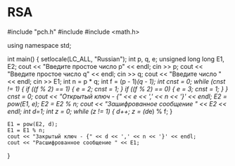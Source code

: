 # RSA
#include "pch.h"
#include <iostream>
#include <math.h>

using namespace std;


int main()
{
	setlocale(LC_ALL, "Russian");
	int p, q, e;
	unsigned long long  E1, E2;
	cout << "Введите простое число p" << endl;
	cin >> p;
	cout << "Введите простое число q" << endl;
	cin >> q;
	cout << "Введите число " << endl;
	cin >> E1;
	int n = p * q;
	int f = (p - 1)*(q - 1);
	int cnst = 0;
	while (cnst != 1)
	{
		if ((f % 2) == 1)
		{
			e = 2;
			cnst = 1;
		}
		if ((f % 2) == 0)
		{
			e = 3;
			cnst = 1;
		} 
	}
	cnst = 0;
	cout << "Открытый ключ - {" << e << ',' << n << '}' << endl;
	E2 = pow(E1, e);
	E2 = E2 % n;
	cout << "Зашифрованное сообщение " << E2 << endl;
	int d=1;
	int z = 0;
	while (z != 1)
	{
		d++;
		z = (d*e) % f;
	}

	E1 = pow(E2, d);
	E1 = E1 % n;
	cout << "Закрытый ключ - {" << d << ',' << n << '}' << endl;
	cout << "Расшифрованное сообщение " << E1;
	
}
